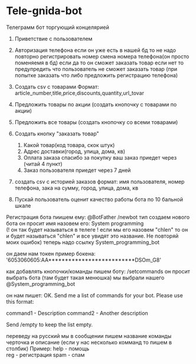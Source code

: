 # Tele-gnida-bot
Телеграмм бот торгующий концелярией 


1) Приветствие с пользователем 
    
2) Авторизация телефона 
    если он уже есть в нашей бд то не надо повторно регистрировать номер 
    смена номера телефона(он просто поменяемя в бд)
    если да то он сможет заказать товар
    если нет то предупредить что пользователь не сможет заказать товар (при попытке заказать что либо предложить регистрацию телефона)
    
3) Создать csv с товарами 
    Формат: article_number,title,price,discounts,quantity,url_tovar

4) Предложить товары по акции (создать кнопочку с товарами по акции)

5) Предложить все товары (создать кнопочку со всеми товарами)

6) Создать кнопку "заказать товар" 
    1. Какой товар(код товара, скок штук)
    2. Адрес доставки(город, улица, дома, кв)
    3. Оплата заказа 
        спасибо за покупку ваш заказ приедет через (читай 4 пункт)
    4. Заказ пользователя приедет через 7 дней
7) создать csv с историей заказов
    формат: имя пользователя, номер телефона, зака на сумму, город, улица, дома, кв

8) Пускай пользователь оценит качество работы бота по 10 бальной шкале



Регистрация бота
пиишем ему: @BotFather
/newbot     тип создаем нового бота 
он просит имя 
назовем его: System programming  
(! он так будет называться в телеге ! если мы его назовем "chlen" то он и будет называться "chlen" и все увидят это название. Не повторяй моих ошибок)
теперь надо ссылку
System_programming_bot

он даем нам токен 
пример бокена: '6053060605:AA**************************DSOm_G8'


как добавлять кнопочки/команды
пишем боту:   /setcommands
он просит выбрать бота (там будет такая менюшка)
мы выбрали нашего @System_programming_bot

он нам пишет:
OK. Send me a list of commands for your bot. Please use this format:

command1 - Description
command2 - Another description

Send /empty to keep the list empty.

переведу на русский 
мы в сообщении пишем название команды черточка и описание (если у нас несколько комманд то пишем в столбик)
Пример:
help - помощь   
reg - регистрация
spam - спам